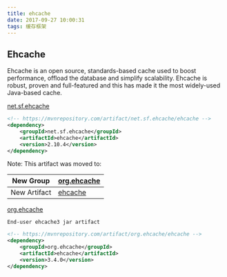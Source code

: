 ```yaml
---
title: ehcache
date: 2017-09-27 10:00:31
tags: 缓存框架
---
```




## Ehcache

Ehcache is an open source, standards-based cache used to boost performance, offload the database and simplify scalability. Ehcache is robust, proven and full-featured and this has made it the most widely-used Java-based cache.

[net.sf.ehcache](https://mvnrepository.com/artifact/net.sf.ehcache)

```xml
<!-- https://mvnrepository.com/artifact/net.sf.ehcache/ehcache -->
<dependency>
    <groupId>net.sf.ehcache</groupId>
    <artifactId>ehcache</artifactId>
    <version>2.10.4</version>
</dependency>
```

Note: This artifact was moved to:

| New Group    | [org.ehcache](https://mvnrepository.com/artifact/org.ehcache) |
| ------------ | ---------------------------------------- |
| New Artifact | [ehcache](https://mvnrepository.com/artifact/org.ehcache/ehcache) |



[org.ehcache](https://mvnrepository.com/artifact/org.ehcache) 

`End-user ehcache3 jar artifact`

```xml
<!-- https://mvnrepository.com/artifact/org.ehcache/ehcache -->
<dependency>
    <groupId>org.ehcache</groupId>
    <artifactId>ehcache</artifactId>
    <version>3.4.0</version>
</dependency>
```

